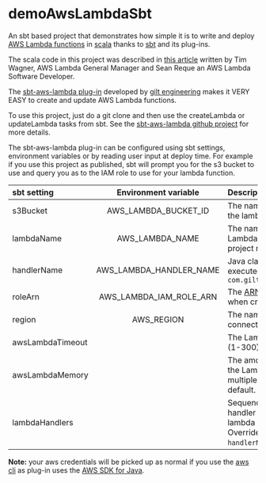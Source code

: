 # demoAwsLambdaSbt
An sbt based project that demonstrates how simple it is to write and
  deploy [AWS Lambda functions](https://aws.amazon.com/lambda/) in
  [scala](http://scala-lang.org/documentation/) 
  thanks to [sbt](http://www.scala-sbt.org/0.13/docs/index.html)
  and its plug-ins. 


The scala code in this project was described in
  [this article](https://aws.amazon.com/blogs/compute/writing-aws-lambda-functions-in-scala/)
  written by Tim Wagner, AWS Lambda General Manager and Sean
  Reque an AWS Lambda Software Developer. 
       
The [sbt-aws-lambda plug-in](https://github.com/gilt/sbt-aws-lambda)
  developed by [gilt engineering](http://tech.gilt.com/) makes it
  VERY EASY to create and update AWS Lambda functions. 
    
To use this project, just do a git clone and then use the
  createLambda or updateLambda tasks from sbt. See the
  [sbt-aws-lambda github project](https://github.com/gilt/sbt-aws-lambda)
  for more details.
    
The sbt-aws-lambda plug-in can be configured using sbt settings,
  environment variables or by reading user input at deploy time. For
  example if you use this project as published, sbt will prompt you
  for the s3 bucket to use and query you as to the IAM role to use for
  your lambda function.

| sbt setting   |      Environment variable      |  Description |
|:----------|:-------------:|:------|
| s3Bucket |  AWS_LAMBDA_BUCKET_ID | The name of an S3 bucket where the lambda code will be stored |
| lambdaName |    AWS_LAMBDA_NAME   |   The name to use for this AWS Lambda function. Defaults to the project name |
| handlerName | AWS_LAMBDA_HANDLER_NAME |    Java class name and method to be executed, e.g. `com.gilt.example.Lambda::myMethod` |
| roleArn | AWS_LAMBDA_IAM_ROLE_ARN |The [ARN](http://docs.aws.amazon.com/general/latest/gr/aws-arns-and-namespaces.html "AWS ARN documentation") of an [IAM](https://aws.amazon.com/iam/ "AWS IAM documentation") role to use when creating a new Lambda |
| region |  AWS_REGION | The name of the AWS region to connect to. Defaults to `us-east-1` |
| awsLambdaTimeout |            | The Lambda timeout in seconds (1-300). Defaults to AWS default. |
| awsLambdaMemory |             | The amount of memory in MB for the Lambda function (128-1536, multiple of 64). Defaults to AWS default. |
| lambdaHandlers |              | Sequence of Lambda names to handler functions (for multiple lambda methods per project). Overrides `lambdaName` and `handlerName` if present. | 

__Note:__ your aws credentials will be picked up as normal if you use
  the [aws cli](https://aws.amazon.com/cli/) as plug-in uses the
  [AWS SDK for Java](https://aws.amazon.com/sdk-for-java/). 
